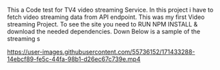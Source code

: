  This a Code test for TV4 video streaming Service. In this project i have to fetch video streaming data from API endpoint. This was my first Video streaming Project. To see the site you need to RUN NPM INSTALL & download the needed dependencies. Down Below is a sample of the streaming s





https://user-images.githubusercontent.com/55736152/171433288-14ebcf89-fe5c-44fa-98b1-d26ec67c739e.mp4

